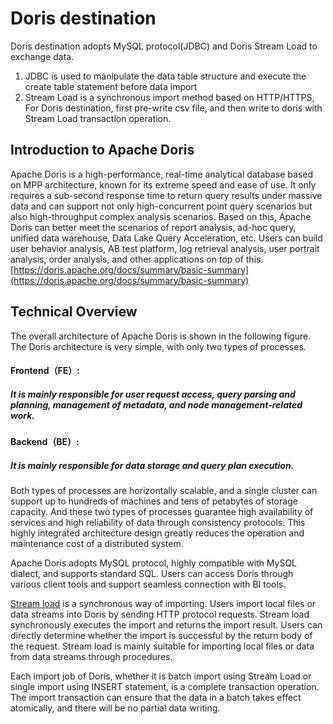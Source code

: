 # Doris destination


Doris destination adopts MySQL protocol(JDBC) and Doris Stream Load to exchange data. 

1. JDBC is used to manipulate the data table structure and execute the create table statement before data import
2. Stream Load is a synchronous import method based on HTTP/HTTPS, For Doris destination, first pre-write csv file, and then write to doris with Stream Load transaction operation.

## Introduction to Apache Doris

Apache Doris is a high-performance, real-time analytical database based on MPP architecture, known for its extreme speed and ease of use. It only requires a sub-second response time to return query results under massive data and can support not only high-concurrent point query scenarios but also high-throughput complex analysis scenarios. Based on this, Apache Doris can better meet the scenarios of report analysis, ad-hoc query, unified data warehouse, Data Lake Query Acceleration, etc. Users can build user behavior analysis, AB test platform, log retrieval analysis, user portrait analysis, order analysis, and other applications on top of this.
[https://doris.apache.org/docs/summary/basic-summary](https://doris.apache.org/docs/summary/basic-summary)


## Technical Overview
The overall architecture of Apache Doris is shown in the following figure. The Doris architecture is very simple, with only two types of processes.

#### Frontend（FE）: 
##### It is mainly responsible for user request access, query parsing and planning, management of metadata, and node management-related work.
#### Backend（BE）: 
##### It is mainly responsible for data storage and query plan execution.

Both types of processes are horizontally scalable, and a single cluster can support up to hundreds of machines and tens of petabytes of storage capacity. And these two types of processes guarantee high availability of services and high reliability of data through consistency protocols. This highly integrated architecture design greatly reduces the operation and maintenance cost of a distributed system.

Apache Doris adopts MySQL protocol, highly compatible with MySQL dialect, and supports standard SQL. Users can access Doris through various client tools and support seamless connection with BI tools.

[Stream load](https://doris.apache.org/docs/data-operate/import/import-way/stream-load-manual/) is a synchronous way of importing. Users import local files or data streams into Doris by sending HTTP protocol requests. Stream load synchronously executes the import and returns the import result. Users can directly determine whether the import is successful by the return body of the request. Stream load is mainly suitable for importing local files or data from data streams through procedures.

Each import job of Doris, whether it is batch import using Stream Load or single import using INSERT statement, is a complete transaction operation. The import transaction can ensure that the data in a batch takes effect atomically, and there will be no partial data writing.